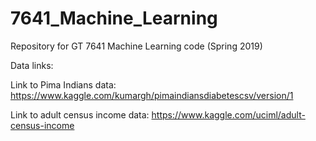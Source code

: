 # 7641_Machine_Learning
Repository for GT 7641 Machine Learning code (Spring 2019)

Data links:

Link to Pima Indians data: https://www.kaggle.com/kumargh/pimaindiansdiabetescsv/version/1

Link to adult census income data:  https://www.kaggle.com/uciml/adult-census-income
